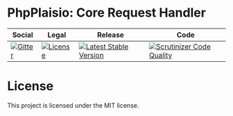 # PhpPlaisio: Core Request Handler

<table>
<thead>
<tr>
<th>Social</th>
<th>Legal</th>
<th>Release</th>
<th>Code</th>
</tr>
</thead>
<tbody>
<tr>
<td>
<a href="https://gitter.im/PhpPlaisio/PhpPlaisio"><img src="https://badges.gitter.im/PhpPlaisio/PhpPlaisio.svg" alt="Gitter"/></a>
</td>
<td>
<a href="https://packagist.org/packages/plaisio/request-handler-core"><img src="https://poser.pugx.org/plaisio/request-handler-core/license" alt="License"/></a>
</td>
<td>
<a href="https://packagist.org/packages/plaisio/request-handler-core"><img src="https://poser.pugx.org/plaisio/request-handler-core/v/stable" alt="Latest Stable Version"/></a>
</td>
<td>
<a href="https:///scrutinizer-ci.com/g/PhpPlaisio/request-handler-core/?branch=master"><img src="https:///scrutinizer-ci.com/g/PhpPlaisio/request-handler-core/badges/quality-score.png?b=master" alt="Scrutinizer Code Quality"/></a>
</td>
</tr>
</tbody>
</table>

# License

This project is licensed under the MIT license.
